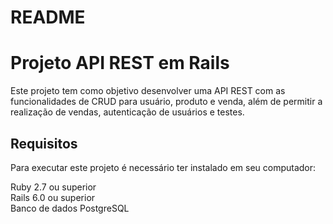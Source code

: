 # README

# Projeto API REST em Rails

Este projeto tem como objetivo desenvolver uma API REST com as funcionalidades de CRUD para usuário, produto e venda, além de permitir a realização de vendas, autenticação de usuários e testes.

## Requisitos

Para executar este projeto é necessário ter instalado em seu computador:

Ruby 2.7 ou superior <br />
Rails 6.0 ou superior <br />
Banco de dados PostgreSQL <br />
